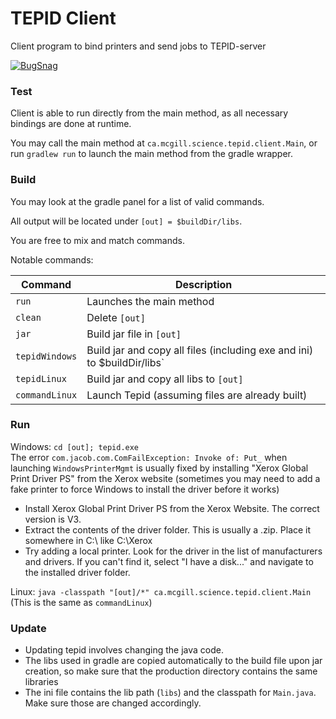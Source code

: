 # TEPID Client

Client program to bind printers and send jobs to TEPID-server

[![BugSnag](https://img.shields.io/badge/Bug%20tracking%20with-BugSnag-37C2D9.svg)](https://www.bugsnag.com/)

### Test

Client is able to run directly from the main method, 
as all necessary bindings are done at runtime.

You may call the main method at `ca.mcgill.science.tepid.client.Main`,
or run `gradlew run` to launch the main method from the gradle wrapper.

### Build

You may look at the gradle panel for a list of valid commands.

All output will be located under `[out] = $buildDir/libs`.

You are free to mix and match commands.

Notable commands:

| Command | Description |
| --- | --- |
| `run` | Launches the main method |
| `clean` | Delete `[out]` |
| `jar` | Build jar file in `[out]` |
| `tepidWindows` | Build jar and copy all files (including exe and ini) to $buildDir/libs` |
| `tepidLinux` | Build jar and copy all libs to `[out]` |
| `commandLinux` | Launch Tepid (assuming files are already built) |

### Run

Windows: `cd [out]; tepid.exe`
<br/>The error `com.jacob.com.ComFailException: Invoke of: Put_` when launching `WindowsPrinterMgmt` is usually fixed by installing "Xerox Global Print Driver PS" from the Xerox website (sometimes you may need to add a fake printer to force Windows to install the driver before it works)

* Install Xerox Global Print Driver PS from the Xerox Website. The correct version is V3.
* Extract the contents of the driver folder. This is usually a .zip. Place it somewhere in C:\ like C:\Xerox
* Try adding a local printer. Look for the driver in the list of manufacturers and drivers. If you can't find it, select "I have a disk..." and navigate to the installed driver folder.


Linux: `java -classpath "[out]/*" ca.mcgill.science.tepid.client.Main`
<br/>(This is the same as `commandLinux`)

### Update

* Updating tepid involves changing the java code.
* The libs used in gradle are copied automatically to the build file upon jar creation, 
so make sure that the production directory contains the same libraries
* The ini file contains the lib path (`libs`) and the classpath for `Main.java`. 
Make sure those are changed accordingly.
